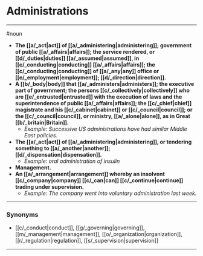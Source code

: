 # Administrations
---
#noun
- **The [[a/_act|act]] of [[a/_administering|administering]]; government of public [[a/_affairs|affairs]]; the service rendered, or [[d/_duties|duties]] [[a/_assumed|assumed]], in [[c/_conducting|conducting]] [[a/_affairs|affairs]]; the [[c/_conducting|conducting]] of [[a/_any|any]] office or [[e/_employment|employment]]; [[d/_direction|direction]].**
- **A [[b/_body|body]] that [[a/_administers|administers]]; the executive part of government; the persons [[c/_collectively|collectively]] who are [[e/_entrusted|entrusted]] with the execution of laws and the superintendence of public [[a/_affairs|affairs]]; the [[c/_chief|chief]] magistrate and his [[c/_cabinet|cabinet]] or [[c/_council|council]]; or the [[c/_council|council]], or ministry, [[a/_alone|alone]], as in Great [[b/_britain|Britain]].**
	- _Example: Successive US administrations have had similar Middle East policies._
- **The [[a/_act|act]] of [[a/_administering|administering]], or tendering something to [[a/_another|another]]; [[d/_dispensation|dispensation]].**
	- _Example: oral administration of insulin_
- **Management.**
- **An [[a/_arrangement|arrangement]] whereby an insolvent [[c/_company|company]] [[c/_can|can]] [[c/_continue|continue]] trading under supervision.**
	- _Example: The company went into voluntary administration last week._
---
### Synonyms
- [[c/_conduct|conduct]], [[g/_governing|governing]], [[m/_management|management]], [[o/_organization|organization]], [[r/_regulation|regulation]], [[s/_supervision|supervision]]
---
